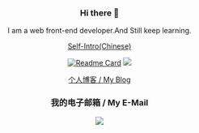 <div align="center">

### Hi there 👋

I am a web front-end developer.And Still keep learning.

[Self-Intro(Chinese)](https://blog.shiinafan.top/about/)

<!--
**QingXia-Ela/QingXia-Ela** is a ✨ _special_ ✨ repository because its `README.md` (this file) appears on your GitHub profile.

Here are some ideas to get you started:

- 🔭 I’m currently working on ...
- 🌱 I’m currently learning ...
- 👯 I’m looking to collaborate on ...
- 🤔 I’m looking for help with ...
- 💬 Ask me about ...
- 📫 How to reach me: ...
- 😄 Pronouns: ...
- ⚡ Fun fact: ...
-->

[![Readme Card](https://github-readme-stats-one-bice.vercel.app/api?username=QingXia-Ela&show_icons=true&role=OWNER,ORGANIZATION_MEMBER,COLLABORATOR)](#)
![](https://github-readme-stats.vercel.app/api/top-langs/?username=QingXia-Ela&hide=css,html&layout=compact&langs_count=8)

[个人博客 / My Blog](https://blog.shiinafan.top/)

### 我的电子邮箱 / My E-Mail

[![](https://img.shields.io/badge/Elahere-@163.com-red?style=flat-square)](mailto:elahere@163.com)
